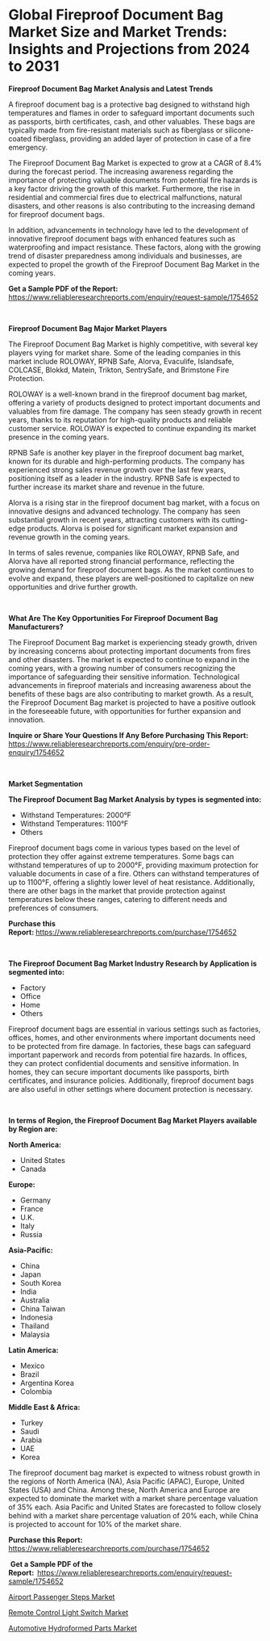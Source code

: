 <p><h1>Global Fireproof Document Bag Market Size and Market Trends: Insights and Projections from 2024 to 2031</h1></p><p><strong>Fireproof Document Bag Market Analysis and Latest Trends</strong></p>
<p><p>A fireproof document bag is a protective bag designed to withstand high temperatures and flames in order to safeguard important documents such as passports, birth certificates, cash, and other valuables. These bags are typically made from fire-resistant materials such as fiberglass or silicone-coated fiberglass, providing an added layer of protection in case of a fire emergency.</p><p>The Fireproof Document Bag Market is expected to grow at a CAGR of 8.4% during the forecast period. The increasing awareness regarding the importance of protecting valuable documents from potential fire hazards is a key factor driving the growth of this market. Furthermore, the rise in residential and commercial fires due to electrical malfunctions, natural disasters, and other reasons is also contributing to the increasing demand for fireproof document bags.</p><p>In addition, advancements in technology have led to the development of innovative fireproof document bags with enhanced features such as waterproofing and impact resistance. These factors, along with the growing trend of disaster preparedness among individuals and businesses, are expected to propel the growth of the Fireproof Document Bag Market in the coming years.</p></p>
<p><strong>Get a Sample PDF of the Report:&nbsp;</strong> <a href="https://www.reliableresearchreports.com/enquiry/request-sample/1754652">https://www.reliableresearchreports.com/enquiry/request-sample/1754652</a></p>
<p>&nbsp;</p>
<p><strong>Fireproof Document Bag Major Market Players</strong></p>
<p><p>The Fireproof Document Bag Market is highly competitive, with several key players vying for market share. Some of the leading companies in this market include ROLOWAY, RPNB Safe, Alorva, Evaculife, Islandsafe, COLCASE, Blokkd, Matein, Trikton, SentrySafe, and Brimstone Fire Protection.</p><p>ROLOWAY is a well-known brand in the fireproof document bag market, offering a variety of products designed to protect important documents and valuables from fire damage. The company has seen steady growth in recent years, thanks to its reputation for high-quality products and reliable customer service. ROLOWAY is expected to continue expanding its market presence in the coming years.</p><p>RPNB Safe is another key player in the fireproof document bag market, known for its durable and high-performing products. The company has experienced strong sales revenue growth over the last few years, positioning itself as a leader in the industry. RPNB Safe is expected to further increase its market share and revenue in the future.</p><p>Alorva is a rising star in the fireproof document bag market, with a focus on innovative designs and advanced technology. The company has seen substantial growth in recent years, attracting customers with its cutting-edge products. Alorva is poised for significant market expansion and revenue growth in the coming years.</p><p>In terms of sales revenue, companies like ROLOWAY, RPNB Safe, and Alorva have all reported strong financial performance, reflecting the growing demand for fireproof document bags. As the market continues to evolve and expand, these players are well-positioned to capitalize on new opportunities and drive further growth.</p></p>
<p>&nbsp;</p>
<p><strong>What Are The Key Opportunities For Fireproof Document Bag Manufacturers?</strong></p>
<p><p>The Fireproof Document Bag market is experiencing steady growth, driven by increasing concerns about protecting important documents from fires and other disasters. The market is expected to continue to expand in the coming years, with a growing number of consumers recognizing the importance of safeguarding their sensitive information. Technological advancements in fireproof materials and increasing awareness about the benefits of these bags are also contributing to market growth. As a result, the Fireproof Document Bag market is projected to have a positive outlook in the foreseeable future, with opportunities for further expansion and innovation.</p></p>
<p><strong>Inquire or Share Your Questions If Any Before Purchasing This Report:</strong> <a href="https://www.reliableresearchreports.com/enquiry/pre-order-enquiry/1754652">https://www.reliableresearchreports.com/enquiry/pre-order-enquiry/1754652</a></p>
<p>&nbsp;</p>
<p><strong>Market Segmentation</strong></p>
<p><strong>The Fireproof Document Bag Market Analysis by types is segmented into:</strong></p>
<p><ul><li>Withstand Temperatures: 2000°F</li><li>Withstand Temperatures: 1100°F</li><li>Others</li></ul></p>
<p><p>Fireproof document bags come in various types based on the level of protection they offer against extreme temperatures. Some bags can withstand temperatures of up to 2000°F, providing maximum protection for valuable documents in case of a fire. Others can withstand temperatures of up to 1100°F, offering a slightly lower level of heat resistance. Additionally, there are other bags in the market that provide protection against temperatures below these ranges, catering to different needs and preferences of consumers.</p></p>
<p><strong>Purchase this Report:&nbsp;</strong><a href="https://www.reliableresearchreports.com/purchase/1754652">https://www.reliableresearchreports.com/purchase/1754652</a></p>
<p>&nbsp;</p>
<p><strong>The Fireproof Document Bag Market Industry Research by Application is segmented into:</strong></p>
<p><ul><li>Factory</li><li>Office</li><li>Home</li><li>Others</li></ul></p>
<p><p>Fireproof document bags are essential in various settings such as factories, offices, homes, and other environments where important documents need to be protected from fire damage. In factories, these bags can safeguard important paperwork and records from potential fire hazards. In offices, they can protect confidential documents and sensitive information. In homes, they can secure important documents like passports, birth certificates, and insurance policies. Additionally, fireproof document bags are also useful in other settings where document protection is necessary.</p></p>
<p>&nbsp;</p>
<p><strong>In terms of Region, the Fireproof Document Bag Market Players available by Region are:</strong></p>
<p>
    <p> <strong> North America: </strong>
        <ul>
            <li>United States</li>
            <li>Canada</li>
        </ul>
        </p> 
    <p> <strong> Europe: </strong>
        <ul>
            <li>Germany</li>
            <li>France</li>
            <li>U.K.</li>
            <li>Italy</li>
            <li>Russia</li>
        </ul>
        </p> 
    <p> <strong> Asia-Pacific: </strong>
        <ul>
            <li>China</li>
            <li>Japan</li>
            <li>South Korea</li>
            <li>India</li>
            <li>Australia</li>
            <li>China Taiwan</li>
            <li>Indonesia</li>
            <li>Thailand</li>
            <li>Malaysia</li>
        </ul>
        </p> 
    <p> <strong> Latin America: </strong>
        <ul>
            <li>Mexico</li>
            <li>Brazil</li>
            <li>Argentina Korea</li>
            <li>Colombia</li>
        </ul>
        </p> 
    <p> <strong> Middle East & Africa: </strong>
        <ul>
            <li>Turkey</li>
            <li>Saudi</li>
            <li>Arabia</li>
            <li>UAE</li>
            <li>Korea</li>
        </ul>
    </p>
    </p>
<p><p>The fireproof document bag market is expected to witness robust growth in the regions of North America (NA), Asia Pacific (APAC), Europe, United States (USA) and China. Among these, North America and Europe are expected to dominate the market with a market share percentage valuation of 35% each. Asia Pacific and United States are forecasted to follow closely behind with a market share percentage valuation of 20% each, while China is projected to account for 10% of the market share.</p></p>
<p><strong>Purchase this Report: </strong><a href="https://www.reliableresearchreports.com/purchase/1754652">https://www.reliableresearchreports.com/purchase/1754652</a></p>
<p>&nbsp;<strong>Get a Sample PDF of the Report:&nbsp;&nbsp;</strong><a href="https://www.reliableresearchreports.com/enquiry/request-sample/1754652">https://www.reliableresearchreports.com/enquiry/request-sample/1754652</a></p>
<p><strong></strong></p>
<p><p><a href="https://lydian-appliance-61d.notion.site/Insights-into-Airport-Passenger-Steps-Market-Size-Analysing-Market-Share-Trends-and-Growth-from-2-ab103074825d41ad80d7003267f4cbdb">Airport Passenger Steps Market</a></p><p><a href="https://github.com/Chiragrp22/Market-Research-Report-List-3/blob/main/remote-control-light-switch-market.md">Remote Control Light Switch Market</a></p><p><a href="https://forested-sushi-9b0.notion.site/Automotive-Hydroformed-Parts-Market-Research-Report-Unlocks-Analysis-on-the-Market-Financial-Status--28f4ec7a48704e95b9ccd8e94be7aada">Automotive Hydroformed Parts Market</a></p></p>